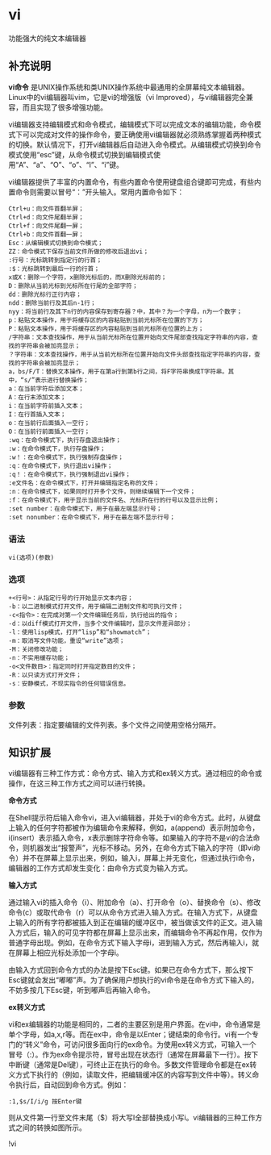 #  vi

功能强大的纯文本编辑器

##  补充说明

**vi命令** 是UNIX操作系统和类UNIX操作系统中最通用的全屏幕纯文本编辑器。Linux中的vi编辑器叫vim，它是vi的增强版（vi
Improved），与vi编辑器完全兼容，而且实现了很多增强功能。

vi编辑器支持编辑模式和命令模式，编辑模式下可以完成文本的编辑功能，命令模式下可以完成对文件的操作命令，要正确使用vi编辑器就必须熟练掌握着两种模式的切换。默认情况下，打开vi编辑器后自动进入命令模式。从编辑模式切换到命令模式使用“esc”键，从命令模式切换到编辑模式使用“A”、“a”、“O”、“o”、“I”、“i”键。

vi编辑器提供了丰富的内置命令，有些内置命令使用键盘组合键即可完成，有些内置命令则需要以冒号“：”开头输入。常用内置命令如下：

    
    
    Ctrl+u：向文件首翻半屏；
    Ctrl+d：向文件尾翻半屏；
    Ctrl+f：向文件尾翻一屏；
    Ctrl+b：向文件首翻一屏；
    Esc：从编辑模式切换到命令模式；
    ZZ：命令模式下保存当前文件所做的修改后退出vi；
    :行号：光标跳转到指定行的行首；
    :$：光标跳转到最后一行的行首；
    x或X：删除一个字符，x删除光标后的，而X删除光标前的；
    D：删除从当前光标到光标所在行尾的全部字符；
    dd：删除光标行正行内容；
    ndd：删除当前行及其后n-1行；
    nyy：将当前行及其下n行的内容保存到寄存器？中，其中？为一个字母，n为一个数字；
    p：粘贴文本操作，用于将缓存区的内容粘贴到当前光标所在位置的下方；
    P：粘贴文本操作，用于将缓存区的内容粘贴到当前光标所在位置的上方；
    /字符串：文本查找操作，用于从当前光标所在位置开始向文件尾部查找指定字符串的内容，查找的字符串会被加亮显示；
    ？字符串：文本查找操作，用于从当前光标所在位置开始向文件头部查找指定字符串的内容，查找的字符串会被加亮显示；
    a，bs/F/T：替换文本操作，用于在第a行到第b行之间，将F字符串换成T字符串。其中，“s/”表示进行替换操作；
    a：在当前字符后添加文本；
    A：在行末添加文本；
    i：在当前字符前插入文本；
    I：在行首插入文本；
    o：在当前行后面插入一空行；
    O：在当前行前面插入一空行；
    :wq：在命令模式下，执行存盘退出操作；
    :w：在命令模式下，执行存盘操作；
    :w！：在命令模式下，执行强制存盘操作；
    :q：在命令模式下，执行退出vi操作；
    :q！：在命令模式下，执行强制退出vi操作；
    :e文件名：在命令模式下，打开并编辑指定名称的文件；
    :n：在命令模式下，如果同时打开多个文件，则继续编辑下一个文件；
    :f：在命令模式下，用于显示当前的文件名、光标所在行的行号以及显示比例；
    :set number：在命令模式下，用于在最左端显示行号；
    :set nonumber：在命令模式下，用于在最左端不显示行号；
    

###  语法

    
    
    vi(选项)(参数)
    

###  选项

    
    
    +<行号>：从指定行号的行开始显示文本内容；
    -b：以二进制模式打开文件，用于编辑二进制文件和可执行文件；
    -c<指令>：在完成对第一个文件编辑任务后，执行给出的指令；
    -d：以diff模式打开文件，当多个文件编辑时，显示文件差异部分；
    -l：使用lisp模式，打开“lisp”和“showmatch”；
    -m：取消写文件功能，重设“write”选项；
    -M：关闭修改功能；
    -n：不实用缓存功能；
    -o<文件数目>：指定同时打开指定数目的文件；
    -R：以只读方式打开文件；
    -s：安静模式，不现实指令的任何错误信息。
    

###  参数

文件列表：指定要编辑的文件列表。多个文件之间使用空格分隔开。

##  知识扩展

vi编辑器有三种工作方式：命令方式、输入方式和ex转义方式。通过相应的命令或操作，在这三种工作方式之间可以进行转换。

**命令方式**

在Shell提示符后输入命令vi，进入vi编辑器，并处于vi的命令方式。此时，从键盘上输入的任何字符都被作为编辑命令来解释，例如，a(append）表示附加命令，i(insert）表示插入命令，x表示删除字符命令等。如果输入的字符不是vi的合法命令，则机器发出“报警声”，光标不移动。另外，在命令方式下输入的字符（即vi命令）并不在屏幕上显示出来，例如，输入i，屏幕上并无变化，但通过执行i命令，编辑器的工作方式却发生变化：由命令方式变为输入方式。

**输入方式**

通过输入vi的插入命令（i）、附加命令（a）、打开命令（o）、替换命令（s）、修改命令(c）或取代命令（r）可以从命令方式进入输入方式。在输入方式下，从键盘上输入的所有字符都被插入到正在编辑的缓冲区中，被当做该文件的正文。进入输入方式后，输入的可见字符都在屏幕上显示出来，而编辑命令不再起作用，仅作为普通字母出现。例如，在命令方式下输入字母i，进到输入方式，然后再输入i，就在屏幕上相应光标处添加一个字母i。

由输入方式回到命令方式的办法是按下Esc键。如果已在命令方式下，那么按下Esc键就会发出“嘟嘟”声。为了确保用户想执行的vi命令是在命令方式下输入的，不妨多按几下Esc键，听到嘟声后再输入命令。

**ex转义方式**

vi和ex编辑器的功能是相同的，二者的主要区别是用户界面。在vi中，命令通常是单个字母，如a,x,r等。而在ex中，命令是以Enter；键结束的命令行。vi有一个专门的“转义”命令，可访问很多面向行的ex命令。为使用ex转义方式，可输入一个冒号（:）。作为ex命令提示符，冒号出现在状态行（通常在屏幕最下一行）。按下中断键（通常是Del键），可终止正在执行的命令。多数文件管理命令都是在ex转义方式下执行的（例如，读取文件，把编辑缓冲区的内容写到文件中等）。转义命令执行后，自动回到命令方式。例如：

    
    
    :1,$s/I/i/g 按Enter键
    

则从文件第一行至文件末尾（$）将大写I全部替换成小写i。vi编辑器的三种工作方式之间的转换如图所示。

!vi

